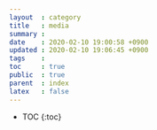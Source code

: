 ```yaml
---
layout  : category
title   : media 
summary : 
date    : 2020-02-10 19:00:58 +0900
updated : 2020-02-10 19:06:45 +0900
tags    : 
toc     : true
public  : true
parent  : index
latex   : false
---
```

* TOC
{:toc}

# 
